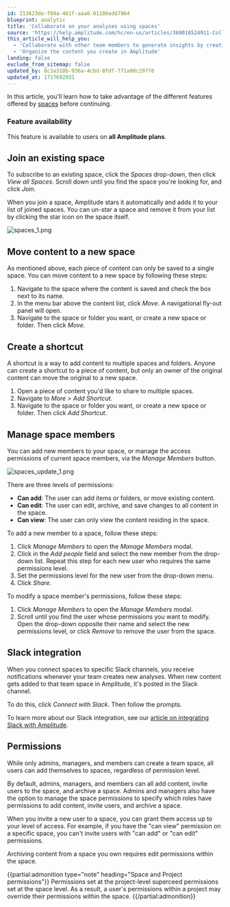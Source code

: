 ```yaml
---
id: 213623de-f09a-461f-aaa0-01186edd7964
blueprint: analytic
title: 'Collaborate on your analyses using spaces'
source: 'https://help.amplitude.com/hc/en-us/articles/360016524911-Collaborate-on-your-analyses-using-spaces'
this_article_will_help_you:
  - 'Collaborate with other team members to generate insights by creating and refining analyses together'
  - 'Organize the content you create in Amplitude'
landing: false
exclude_from_sitemap: false
updated_by: 0c3a318b-936a-4cbd-8fdf-771a90c297f0
updated_at: 1717692931
---
```

In this article, you'll learn how to take advantage of the different features offered by [spaces](/docs/get-started/spaces) before continuing.

### Feature availability

This feature is available to users on **all Amplitude plans**.

## Join an existing space

To subscribe to an existing space, click the *Spaces* drop-down, then click *View all Spaces*. Scroll down until you find the space you're looking for, and click *Join*.

When you join a space, Amplitude stars it automatically and adds it to your list of joined spaces. You can un-star a space and remove it from your list by clicking the star icon on the space itself.

![spaces_1.png](/docs/output/img/analytics/spaces_1.png)

## Move content to a new space

As mentioned above, each piece of content can only be saved to a single space. You can move content to a new space by following these steps:

1. Navigate to the space where the content is saved and check the box next to its name.
2. In the menu bar above the content list, click *Move*. A navigational fly-out panel will open.
3. Navigate to the space or folder you want, or create a new space or folder. Then click *Move*.

## Create a shortcut

A shortcut is a way to add content to multiple spaces and folders. Anyone can create a shortcut to a piece of content, but only an owner of the original content can move the original to a new space.

1. Open a piece of content you'd like to share to multiple spaces.
2. Navigate to *More > Add Shortcut*.
3. Navigate to the space or folder you want, or create a new space or folder. Then click *Add Shortcut*.

## Manage space members

You can add new members to your space, or manage the access permissions of current space members, via the *Manage Members* button.

![spaces_update_1.png](/docs/output/img/analytics/spaces_update_1.png)

There are three levels of permissions:

* **Can add**: The user can add items or folders, or move existing content.
* **Can edit**: The user can edit, archive, and save changes to all content in the space.
* **Can view**: The user can only view the content residing in the space.

To add a new member to a space, follow these steps:

1. Click *Manage Members* to open the *Manage Members* modal.
2. Click in the *Add people* field and select the new member from the drop-down list. Repeat this step for each new user who requires the same permissions level.
3. Set the permissions level for the new user from the drop-down menu.
4. Click *Share*.

To modify a space member's permissions, follow these steps:

1. Click *Manage Members* to open the *Manage Members* modal.
2. Scroll until you find the user whose permissions you want to modify. Open the drop-down opposite their name and select the new permissions level, or click *Remove* to remove the user from the space.

## Slack integration

When you connect spaces to specific Slack channels, you receive notifications whenever your team creates new analyses. When new content gets added to that team space in Amplitude, it's posted in the Slack channel.

To do this, click *Connect with Slack*. Then follow the prompts.

To learn more about our Slack integration, see our [article on integrating Slack with Amplitude](/docs/analytics/integrate-slack).

## Permissions

While only admins, managers, and members can create a team space, all users can add themselves to spaces, regardless of permission level.

By default, admins, managers, and members can all add content, invite users to the space, and archive a space. Admins and managers also have the option to manage the space permissions to specify which roles have permissions to add content, invite users, and archive a space.

When you invite a new user to a space, you can grant them access up to your level of access. For example, if you have the "can view" permission on a specific space, you can't invite users with "can add" or "can edit" permissions.

Archiving content from a space you own requires edit permissions within the space.

{{partial:admonition type="note" heading="Space and Project permissions"}}
Permissions set at the project-level superceed permissions set at the space level. As a result, a user's permissions within a project may override their permissions within the space.
{{/partial:admonition}}